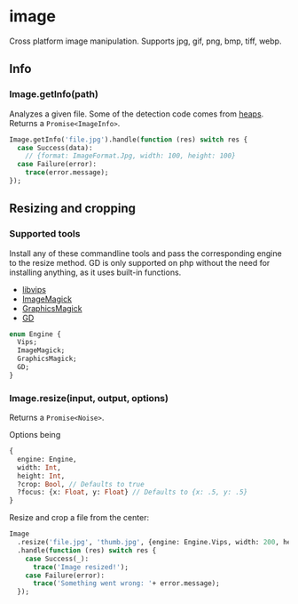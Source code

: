 # image
Cross platform image manipulation. Supports jpg, gif, png, bmp, tiff, webp.

## Info

### Image.getInfo(path)

Analyzes a given file. Some of the detection code comes from [heaps](https://github.com/ncannasse/heaps). Returns a `Promise<ImageInfo>`.

```haxe
Image.getInfo('file.jpg').handle(function (res) switch res {
  case Success(data):
    // {format: ImageFormat.Jpg, width: 100, height: 100}
  case Failure(error):
    trace(error.message);
});
```

## Resizing and cropping

### Supported tools

Install any of these commandline tools and pass the corresponding engine to the resize method. GD is only supported on php without the need for installing anything, as it uses built-in functions.

- [libvips](https://github.com/jcupitt/libvips)
- [ImageMagick](https://github.com/ImageMagick/ImageMagick)
- [GraphicsMagick](http://www.graphicsmagick.org/)
- [GD](http://php.net/manual/en/book.image.php)

```haxe
enum Engine {
  Vips;
  ImageMagick;
  GraphicsMagick;
  GD;
}
```

### Image.resize(input, output, options)

Returns a `Promise<Noise>`.

Options being
```haxe
{
  engine: Engine,
  width: Int,
  height: Int,
  ?crop: Bool, // Defaults to true
  ?focus: {x: Float, y: Float} // Defaults to {x: .5, y: .5}
}
```
Resize and crop a file from the center:

```haxe
Image
  .resize('file.jpg', 'thumb.jpg', {engine: Engine.Vips, width: 200, height: 200})
  .handle(function (res) switch res {
    case Success(_):
      trace('Image resized!');
    case Failure(error):
      trace('Something went wrong: '+ error.message);
  });
```
